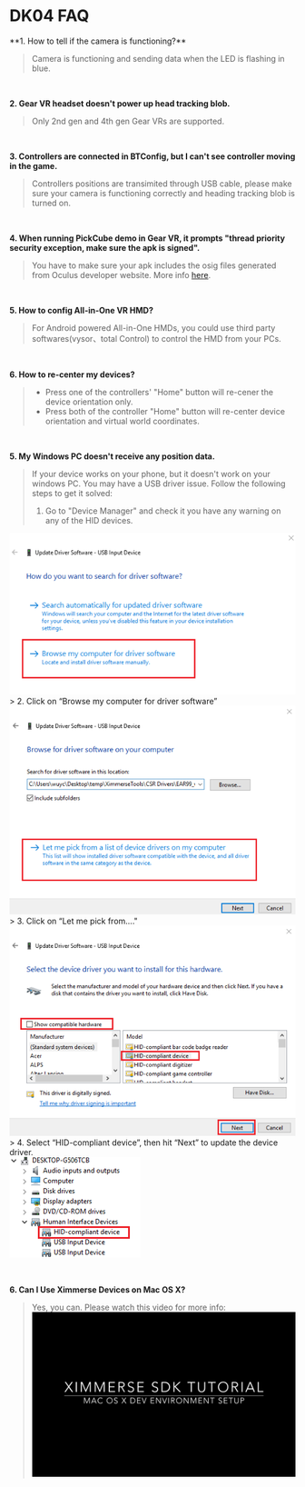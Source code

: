 <h1>DK04 FAQ</h1>
**1. How to tell if the camera is functioning?**

>  Camera is functioning and sending data when the LED is flashing in blue.

&emsp;

**2. Gear VR headset doesn't power up head tracking blob.**
>  Only 2nd gen and 4th gen Gear VRs are supported.

&emsp;

**3. Controllers are connected in BTConfig, but I can't see controller moving in the game.**

>  Controllers positions are transimited through USB cable, please make sure your camera is functioning correctly and heading tracking blob is turned on.

&emsp;

**4. When running PickCube demo in Gear VR, it prompts "thread priority security exception, make sure the apk is signed".**

>  You have to make sure your apk includes the osig files generated from Oculus developer website. More info [here](https://docs.unity3d.com/Manual/VRDevices-Oculus.html).

&emsp;

**5. How to config All-in-One VR HMD?**

>  For Android powered All-in-One HMDs, you could use third party softwares(vysor、total Control) to control the HMD from your PCs.

&emsp;

**6. How to re-center my devices?**

> * Press one of the controllers' "Home" button will re-cener the device orientation only.
> * Press both of the controller "Home" button will re-center device orientation and virtual world coordinates.

&emsp;

**5. My Windows PC doesn't receive any position data.**
> If your device works on your phone, but it doesn't work on your windows PC. You may have a USB driver issue. Follow the following steps to get it solved:
> 	1. Go to "Device Manager" and check it you have any warning on any of the HID devices.
<div align = left><img src="./imgs/install_usb_dongle_2.png" width="">
</div>
>	2. Click on “Browse my computer for driver software”
<div align = left>
<img src="./imgs/install_usb_dongle_3.png" width="">
</div>
>	3. Click on “Let me pick from…."
<div align = left>
<img src="./imgs/install_usb_dongle_4.png" width="">
</div>
>	4. Select “HID-compliant device”, then hit “Next” to update the device driver.
<div align = left>
<img src="./imgs/install_usb_dongle_5.png" width="">
</div>

&emsp;

**6. Can I Use Ximmerse Devices on Mac OS X?**
> Yes, you can. Please watch this video for more info:
> [![IMAGE ALT TEXT HERE](./imgs/sdk_tutorial_mac_setup.png)](https://www.youtube.com/watch?v=F5ZhkIWI-BQ)